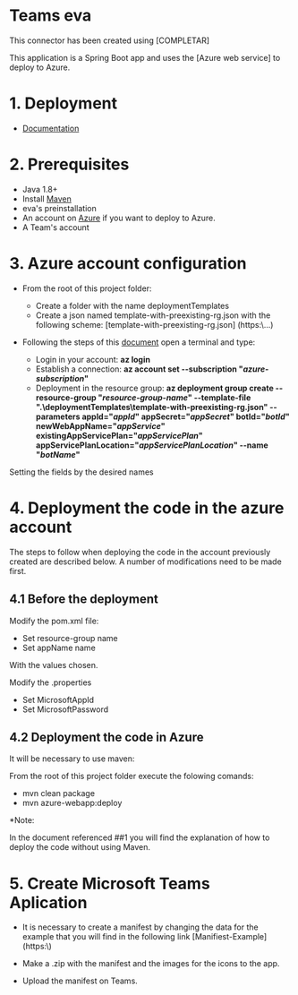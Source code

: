 # Teams eva

This connector has been created using  [COMPLETAR]

This application is a Spring Boot app and uses the [Azure web service] to deploy to Azure.

# 1. Deployment

- [Documentation](https://docs.google.com/document/d/1M8wZc1t_-Yi0ZYzZW3eozkiFZ31uxEdv/edit?usp=drive_web&ouid=100246362218061619640&rtpof=true)

# 2. Prerequisites

- Java 1.8+
- Install [Maven](https://maven.apache.org/)
- eva's preinstallation
- An account on [Azure](https://azure.microsoft.com) if you want to deploy to Azure.
- A Team's account

# 3. Azure account configuration

- From the root of this project folder: 
  - Create a folder with the name deploymentTemplates
  - Create a json named template-with-preexisting-rg.json with the following scheme: [template-with-preexisting-rg.json] (https:\\...)
  
- Following the steps of this [document](https://docs.microsoft.com/en-us/azure/bot-service/bot-builder-deploy-az-cli) open a terminal and type: 

  - Login in your account: **az login** 
  - Establish a connection: **az account set --subscription "*azure-subscription*"**
  - Deployment in the resource group: **az deployment group create --resource-group "*resource-group-name*" --template-file ".\deploymentTemplates\template-with-preexisting-rg.json" --parameters appId="*appId*" appSecret="*appSecret*" botId="*botId*" newWebAppName="*appService*" existingAppServicePlan="*appServicePlan*" appServicePlanLocation="*appServicePlanLocation*" --name "*botName*"**

Setting the fields by the desired names 

# 4. Deployment the code in the azure account
The steps to follow when deploying the code in the account previously created are described below. A number of modifications need to be made first.
## 4.1 Before the deployment

Modify the pom.xml file:

 - Set resource-group name 
 - Set appName name
 
With the values chosen.

Modify the .properties 

 - Set MicrosoftAppId 
 - Set MicrosoftPassword
	
## 4.2 Deployment the code in Azure

It will be necessary to use maven:

From the root of this project folder execute the folowing comands: 

 - mvn clean package
 - mvn azure-webapp:deploy
	
*Note:

In the document referenced ##1 you will find the explanation of how to deploy the code without using Maven.

# 5. Create Microsoft Teams Aplication

 - It is necessary to create a manifest by changing the data for the example that you will find in the following link [Manifiest-Example] (https:\\)
 - Make a .zip with the manifest and the images for the icons to the app.
 
 - Upload the manifest on Teams. 
 
 


